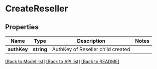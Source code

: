 # CreateReseller

## Properties
Name | Type | Description | Notes
------------ | ------------- | ------------- | -------------
**authKey** | **string** | AuthKey of Reseller child created | 

[[Back to Model list]](../../README.md#documentation-for-models) [[Back to API list]](../../README.md#documentation-for-api-endpoints) [[Back to README]](../../README.md)


